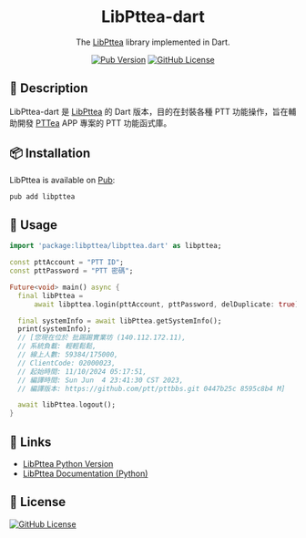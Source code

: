 <h1 align="center">LibPttea-dart</h1>

<div align="center">

The [LibPttea](https://github.com/bubble-tea-project/libpttea) library implemented in Dart.


[![Pub Version](https://img.shields.io/pub/v/libpttea)](https://pub.dev/packages/libpttea)
[![GitHub License](https://img.shields.io/github/license/bubble-tea-project/libpttea-dart)](https://github.com/bubble-tea-project/libpttea-dart/blob/main/LICENSE)

</div>

## 📖 Description
LibPttea-dart 是 [LibPttea](https://github.com/bubble-tea-project/libpttea) 的 Dart 版本，目的在封裝各種 PTT 功能操作，旨在輔助開發 [PTTea](https://github.com/bubble-tea-project/PTTea) APP 專案的 PTT 功能函式庫。


## 📦 Installation
LibPttea is available on [Pub](https://pub.dev/packages/libpttea):
```bash
pub add libpttea
```


## 🎨 Usage
```dart
import 'package:libpttea/libpttea.dart' as libpttea;

const pttAccount = "PTT ID";
const pttPassword = "PTT 密碼";

Future<void> main() async {
  final libPttea =
      await libpttea.login(pttAccount, pttPassword, delDuplicate: true);

  final systemInfo = await libPttea.getSystemInfo();
  print(systemInfo);
  // [您現在位於 批踢踢實業坊 (140.112.172.11),
  // 系統負載: 輕輕鬆鬆,
  // 線上人數: 59384/175000,
  // ClientCode: 02000023,
  // 起始時間: 11/10/2024 05:17:51,
  // 編譯時間: Sun Jun  4 23:41:30 CST 2023,
  // 編譯版本: https://github.com/ptt/pttbbs.git 0447b25c 8595c8b4 M]

  await libPttea.logout();
}

```


## 🔗 Links
- [LibPttea Python Version](https://bubble-tea-project.github.io/libpttea/)
- [LibPttea Documentation (Python)](https://bubble-tea-project.github.io/libpttea/)


## 📜 License
[![GitHub License](https://img.shields.io/github/license/bubble-tea-project/libpttea-dart)](https://github.com/bubble-tea-project/libpttea-dart/blob/main/LICENSE)